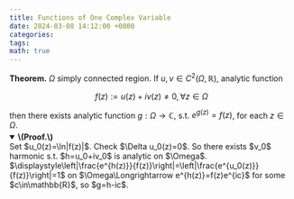 ```yaml
---
title: Functions of One Complex Variable
date: 2024-03-08 14:12:00 +0800
categories:
tags:
math: true
---
```

<style>
  /* 样式适用于<details>标签及其内容 */
  details {
    margin-top: -10px;
    margin-bottom: 20px; /* 设置<details>标签底部的间距 */
  }
  
  /* 如果需要设置<details>标签顶部的间距，可以使用下面的样式 */
  /* details {
       margin-top: 20px; 
     } */

  /* 示例样式，可根据需要调整 */
  summary {
    font-weight: bold;
    cursor: pointer;
  }
</style>

**Theorem.** $\Omega$ simply connected region. If $u,v\in C^2(\Omega,\mathbb{R})$, analytic function

$$f(z):=u(z)+iv(z)\neq 0,\forall z\in\Omega$$

then there exists analytic function $g:\Omega\to\mathbb{C}$, s.t. $e^{g(z)}=f(z)$, for each $z\in\Omega$.

<details open>
<summary>\(Proof.\)</summary>
Set $u_0(z)=\ln|f(z)|$. Check $\Delta u_0(z)=0$. So there exists $v_0$ harmonic s.t. $h=u_0+iv_0$ is analytic on $\Omega$. $\displaystyle\left|\frac{e^{h(z)}}{f(z)}\right|=\left|\frac{e^{u_0(z)}}{f(z)}\right|=1$ on $\Omega\Longrightarrow e^{h(z)}=f(z)e^{ic}$ for some $c\in\mathbb{R}$, so $g=h-ic$. 
</details>

